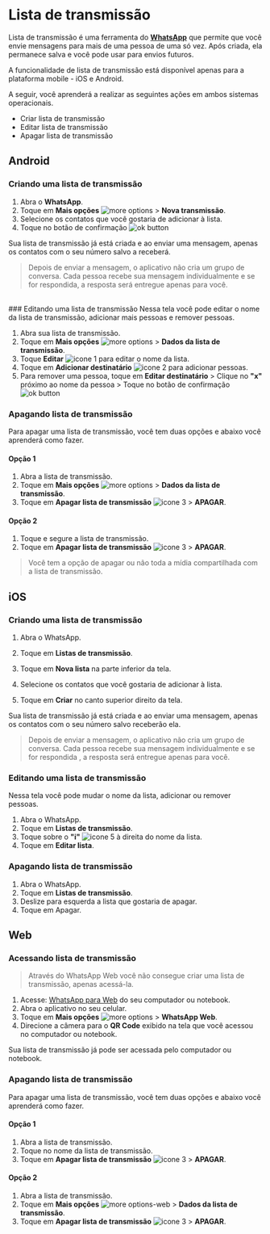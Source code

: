 # Lista de transmissão

Lista de transmissão é uma ferramenta do **[WhatsApp](https://www.whatsapp.com/)** que permite que você envie mensagens para mais de uma pessoa de uma só vez. Após criada, ela permanece salva e você pode usar para envios futuros.

A funcionalidade de lista de transmissão está disponível apenas para a plataforma mobile - iOS e Android.

A seguir, você aprenderá a realizar as seguintes ações em ambos sistemas operacionais.
- Criar lista de transmissão
- Editar lista de transmissão
- Apagar lista de transmissão

## Android
### Criando uma lista de transmissão
1. Abra o **WhatsApp**.
2. Toque em **Mais opções** ![more options](https://user-images.githubusercontent.com/67270558/106987795-fe816380-674c-11eb-8e50-c9d1100db504.png) >  **Nova transmissão**.
3. Selecione os contatos que você gostaria de adicionar à lista.
4. Toque no botão de confirmação ![ok button](https://user-images.githubusercontent.com/67270558/106987897-2c66a800-674d-11eb-83fe-fae3b5dad7d5.png)

Sua lista de transmissão já está criada e ao enviar uma mensagem, apenas os contatos com o seu número salvo a receberá.

> Depois de enviar a mensagem, o aplicativo não cria um grupo de conversa. Cada pessoa recebe sua mensagem individualmente e se for respondida, a resposta será entregue apenas para você.
<br>
### Editando uma lista de transmissão 
Nessa tela você pode editar o nome da lista de transmissão, adicionar mais pessoas e remover pessoas.

1. Abra sua lista de transmissão.
2. Toque em **Mais opções** ![more options](https://user-images.githubusercontent.com/67270558/106987795-fe816380-674c-11eb-8e50-c9d1100db504.png)  >  **Dados da lista de transmissão**.
3. Toque **Editar** ![icone 1](https://user-images.githubusercontent.com/67270558/106989938-0263b480-6752-11eb-8af6-d6fd6ed293db.png) para editar o nome da lista.
4. Toque em **Adicionar destinatário** ![icone 2](https://user-images.githubusercontent.com/67270558/106990011-2a531800-6752-11eb-85b5-4a81c47d7b1b.png) para adicionar pessoas.
5. Para remover uma pessoa, toque em **Editar destinatário** > Clique no **"x"** próximo ao nome da pessoa > Toque no botão de confirmação ![ok button](https://user-images.githubusercontent.com/67270558/106987897-2c66a800-674d-11eb-83fe-fae3b5dad7d5.png)



### Apagando lista de transmissão 
Para apagar uma lista de transmissão, você tem duas opções e abaixo você aprenderá como fazer.

#### Opção 1

1. Abra a lista de transmissão.
2. Toque em **Mais opções** ![more options](https://user-images.githubusercontent.com/67270558/106987795-fe816380-674c-11eb-8e50-c9d1100db504.png) > **Dados da lista de transmissão**.
3. Toque em **Apagar lista de transmissão** ![icone 3](https://user-images.githubusercontent.com/67270558/106990316-c54bf200-6752-11eb-9544-b16950c3b480.png) > **APAGAR**.

#### Opção 2

1. Toque e segure a lista de transmissão.
2. Toque em **Apagar lista de transmissão** ![icone 3](https://user-images.githubusercontent.com/67270558/106990316-c54bf200-6752-11eb-9544-b16950c3b480.png) > **APAGAR**.


> Você tem a opção de apagar ou não toda a mídia compartilhada com a lista de transmissão.



## iOS
### Criando uma lista de transmissão 
1. Abra o WhatsApp.

2. Toque em **Listas de transmissão**.

3. Toque em **Nova lista** na parte inferior da tela.

4. Selecione os contatos que você gostaria de adicionar à lista.

5. Toque em **Criar** no canto superior direito da tela.

Sua lista de transmissão já está criada e ao enviar uma mensagem, apenas os contatos com o seu número salvo receberão ela.

> Depois de enviar a mensagem, o aplicativo não cria um grupo de conversa. Cada pessoa recebe sua mensagem individualmente e se for respondida , a resposta será entregue apenas para você.



### Editando uma lista de transmissão 
Nessa tela você pode mudar o nome da lista, adicionar ou remover pessoas.

1. Abra o WhatsApp.
2. Toque em **Listas de transmissão**.
3. Toque sobre o **"i"** ![icone 5](https://user-images.githubusercontent.com/67270558/106990799-bf0a4580-6753-11eb-85fa-56b88eda77c9.png) à direita do nome da lista.
4. Toque em **Editar lista**.



### Apagando lista de transmissão 

1. Abra o WhatsApp.
2. Toque em **Listas de transmissão**.
3. Deslize para esquerda a lista que gostaria de apagar.
4. Toque em Apagar.



## Web
### Acessando lista de transmissão 

> Através do WhatsApp Web você não consegue criar uma lista de transmissão, apenas acessá-la.


1. Acesse: [WhatsApp para Web](https://web.whatsapp.com/) do seu computador ou notebook.
2. Abra o aplicativo no seu celular. 
3. Toque em **Mais opções** ![more options](https://user-images.githubusercontent.com/67270558/106987795-fe816380-674c-11eb-8e50-c9d1100db504.png) > **WhatsApp Web**.
4. Direcione a câmera para o **QR Code** exibido na tela que você acessou no computador ou notebook.

Sua lista de transmissão já pode ser acessada pelo computador ou notebook.


### Apagando lista de transmissão 
Para apagar uma lista de transmissão, você tem duas opções e abaixo você aprenderá como fazer.

#### Opção 1

1. Abra a lista de transmissão.
2. Toque no nome da lista de transmissão.
3. Toque em **Apagar lista de transmissão** ![icone 3](https://user-images.githubusercontent.com/67270558/106990316-c54bf200-6752-11eb-9544-b16950c3b480.png) > **APAGAR**.


#### Opção 2

1. Abra a lista de transmissão.
2. Toque em **Mais opções** ![more options-web](https://user-images.githubusercontent.com/67270558/106991761-a569fd80-6755-11eb-811f-3dca44e4d16c.png) > **Dados da lista de transmissão**.
3. Toque em **Apagar lista de transmissão** ![icone 3](https://user-images.githubusercontent.com/67270558/106990316-c54bf200-6752-11eb-9544-b16950c3b480.png) > **APAGAR**.
